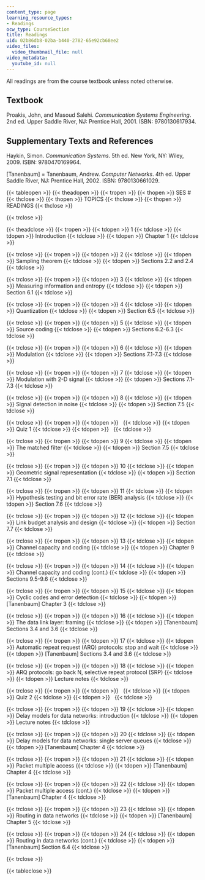 ```yaml
---
content_type: page
learning_resource_types:
- Readings
ocw_type: CourseSection
title: Readings
uid: 02b86db8-02ba-b440-2782-65e92cb68ee2
video_files:
  video_thumbnail_file: null
video_metadata:
  youtube_id: null
---
```


All readings are from the course textbook unless noted otherwise.

Textbook
--------

Proakis, John, and Masoud Salehi. _Communication Systems Engineering_. 2nd ed. Upper Saddle River, NJ: Prentice Hall, 2001. ISBN: 9780130617934.

Supplementary Texts and References
----------------------------------

Haykin, Simon. _Communication Systems_. 5th ed. New York, NY: Wiley, 2009. ISBN: 9780470169964.

\[Tanenbaum\] = Tanenbaum, Andrew. _Computer Networks_. 4th ed. Upper Saddle River, NJ: Prentice Hall, 2002. ISBN: 9780130661029.

{{< tableopen >}}
{{< theadopen >}}
{{< tropen >}}
{{< thopen >}}
SES #
{{< thclose >}}
{{< thopen >}}
TOPICS
{{< thclose >}}
{{< thopen >}}
READINGS
{{< thclose >}}

{{< trclose >}}

{{< theadclose >}}
{{< tropen >}}
{{< tdopen >}}
1
{{< tdclose >}}
{{< tdopen >}}
Introduction
{{< tdclose >}}
{{< tdopen >}}
Chapter 1
{{< tdclose >}}

{{< trclose >}}
{{< tropen >}}
{{< tdopen >}}
2
{{< tdclose >}}
{{< tdopen >}}
Sampling theorem
{{< tdclose >}}
{{< tdopen >}}
Sections 2.2 and 2.4
{{< tdclose >}}

{{< trclose >}}
{{< tropen >}}
{{< tdopen >}}
3
{{< tdclose >}}
{{< tdopen >}}
Measuring information and entropy
{{< tdclose >}}
{{< tdopen >}}
Section 6.1
{{< tdclose >}}

{{< trclose >}}
{{< tropen >}}
{{< tdopen >}}
4
{{< tdclose >}}
{{< tdopen >}}
Quantization
{{< tdclose >}}
{{< tdopen >}}
Section 6.5
{{< tdclose >}}

{{< trclose >}}
{{< tropen >}}
{{< tdopen >}}
5
{{< tdclose >}}
{{< tdopen >}}
Source coding
{{< tdclose >}}
{{< tdopen >}}
Sections 6.2-6.3
{{< tdclose >}}

{{< trclose >}}
{{< tropen >}}
{{< tdopen >}}
6
{{< tdclose >}}
{{< tdopen >}}
Modulation
{{< tdclose >}}
{{< tdopen >}}
Sections 7.1-7.3
{{< tdclose >}}

{{< trclose >}}
{{< tropen >}}
{{< tdopen >}}
7
{{< tdclose >}}
{{< tdopen >}}
Modulation with 2-D signal
{{< tdclose >}}
{{< tdopen >}}
Sections 7.1-7.3
{{< tdclose >}}

{{< trclose >}}
{{< tropen >}}
{{< tdopen >}}
8
{{< tdclose >}}
{{< tdopen >}}
Signal detection in noise
{{< tdclose >}}
{{< tdopen >}}
Section 7.5
{{< tdclose >}}

{{< trclose >}}
{{< tropen >}}
{{< tdopen >}}
 
{{< tdclose >}}
{{< tdopen >}}
Quiz 1
{{< tdclose >}}
{{< tdopen >}}
 
{{< tdclose >}}

{{< trclose >}}
{{< tropen >}}
{{< tdopen >}}
9
{{< tdclose >}}
{{< tdopen >}}
The matched filter
{{< tdclose >}}
{{< tdopen >}}
Section 7.5
{{< tdclose >}}

{{< trclose >}}
{{< tropen >}}
{{< tdopen >}}
10
{{< tdclose >}}
{{< tdopen >}}
Geometric signal representation
{{< tdclose >}}
{{< tdopen >}}
Section 7.1
{{< tdclose >}}

{{< trclose >}}
{{< tropen >}}
{{< tdopen >}}
11
{{< tdclose >}}
{{< tdopen >}}
Hypothesis testing and bit error rate (BER) analysis
{{< tdclose >}}
{{< tdopen >}}
Section 7.6
{{< tdclose >}}

{{< trclose >}}
{{< tropen >}}
{{< tdopen >}}
12
{{< tdclose >}}
{{< tdopen >}}
Link budget analysis and design
{{< tdclose >}}
{{< tdopen >}}
Section 7.7
{{< tdclose >}}

{{< trclose >}}
{{< tropen >}}
{{< tdopen >}}
13
{{< tdclose >}}
{{< tdopen >}}
Channel capacity and coding
{{< tdclose >}}
{{< tdopen >}}
Chapter 9
{{< tdclose >}}

{{< trclose >}}
{{< tropen >}}
{{< tdopen >}}
14
{{< tdclose >}}
{{< tdopen >}}
Channel capacity and coding (cont.)
{{< tdclose >}}
{{< tdopen >}}
Sections 9.5-9.6
{{< tdclose >}}

{{< trclose >}}
{{< tropen >}}
{{< tdopen >}}
15
{{< tdclose >}}
{{< tdopen >}}
Cyclic codes and error detection
{{< tdclose >}}
{{< tdopen >}}
\[Tanenbaum\] Chapter 3
{{< tdclose >}}

{{< trclose >}}
{{< tropen >}}
{{< tdopen >}}
16
{{< tdclose >}}
{{< tdopen >}}
The data link layer: framing
{{< tdclose >}}
{{< tdopen >}}
\[Tanenbaum\] Sections 3.4 and 3.6
{{< tdclose >}}

{{< trclose >}}
{{< tropen >}}
{{< tdopen >}}
17
{{< tdclose >}}
{{< tdopen >}}
Automatic repeat request (ARQ) protocols: stop and wait
{{< tdclose >}}
{{< tdopen >}}
\[Tanenbaum\] Sections 3.4 and 3.6
{{< tdclose >}}

{{< trclose >}}
{{< tropen >}}
{{< tdopen >}}
18
{{< tdclose >}}
{{< tdopen >}}
ARQ protocols: go back N, selective repeat protocol (SRP)
{{< tdclose >}}
{{< tdopen >}}
Lecture notes
{{< tdclose >}}

{{< trclose >}}
{{< tropen >}}
{{< tdopen >}}
 
{{< tdclose >}}
{{< tdopen >}}
Quiz 2
{{< tdclose >}}
{{< tdopen >}}
 
{{< tdclose >}}

{{< trclose >}}
{{< tropen >}}
{{< tdopen >}}
19
{{< tdclose >}}
{{< tdopen >}}
Delay models for data networks: introduction
{{< tdclose >}}
{{< tdopen >}}
Lecture notes
{{< tdclose >}}

{{< trclose >}}
{{< tropen >}}
{{< tdopen >}}
20
{{< tdclose >}}
{{< tdopen >}}
Delay models for data networks: single server queues
{{< tdclose >}}
{{< tdopen >}}
\[Tanenbaum\] Chapter 4
{{< tdclose >}}

{{< trclose >}}
{{< tropen >}}
{{< tdopen >}}
21
{{< tdclose >}}
{{< tdopen >}}
Packet multiple access
{{< tdclose >}}
{{< tdopen >}}
\[Tanenbaum\] Chapter 4
{{< tdclose >}}

{{< trclose >}}
{{< tropen >}}
{{< tdopen >}}
22
{{< tdclose >}}
{{< tdopen >}}
Packet multiple access (cont.)
{{< tdclose >}}
{{< tdopen >}}
\[Tanenbaum\] Chapter 4
{{< tdclose >}}

{{< trclose >}}
{{< tropen >}}
{{< tdopen >}}
23
{{< tdclose >}}
{{< tdopen >}}
Routing in data networks
{{< tdclose >}}
{{< tdopen >}}
\[Tanenbaum\] Chapter 5
{{< tdclose >}}

{{< trclose >}}
{{< tropen >}}
{{< tdopen >}}
24
{{< tdclose >}}
{{< tdopen >}}
Routing in data networks (cont.)
{{< tdclose >}}
{{< tdopen >}}
\[Tanenbaum\] Section 6.4
{{< tdclose >}}

{{< trclose >}}

{{< tableclose >}}